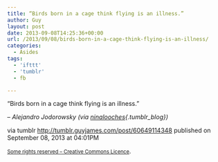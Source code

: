 ```yaml
---
title: “Birds born in a cage think flying is an illness.”
author: Guy
layout: post
date: 2013-09-08T14:25:36+00:00
url: /2013/09/08/birds-born-in-a-cage-think-flying-is-an-illness/
categories:
  - Asides
tags:
  - 'ifttt'
  - 'tumblr'
  - fb

---
```

“Birds born in a cage think flying is an illness.”

&#8211; _Alejandro Jodorowsky (via [ninalooches][1]{.tumblr_blog})_

via tumblr http://tumblr.guyjames.com/post/60649114348 published on September 08, 2013 at 04:01PM

<small><a href="https://creativecommons.org/licenses/by-nc/3.0/" target="_blank">Some rights reserved &#8211; Creative Commons Licence</a></small>.

 [1]: http://ninalooches.tumblr.com/